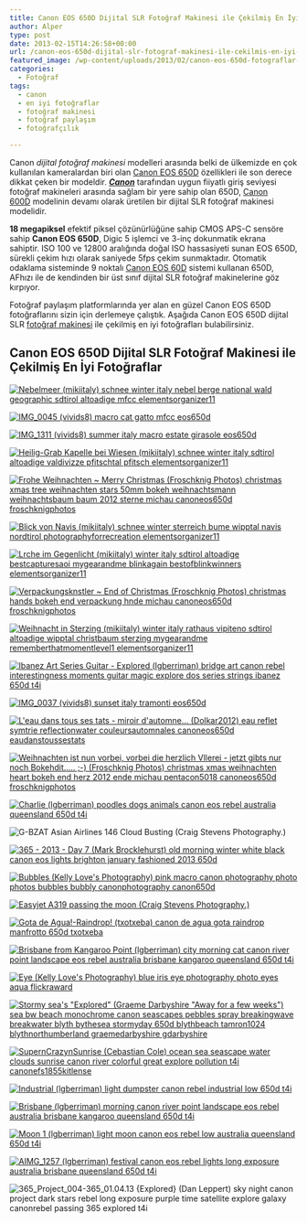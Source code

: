 ```yaml
---
title: Canon EOS 650D Dijital SLR Fotoğraf Makinesi ile Çekilmiş En İyi Fotoğraflar
author: Alper
type: post
date: 2013-02-15T14:26:58+00:00
url: /canon-eos-650d-dijital-slr-fotograf-makinesi-ile-cekilmis-en-iyi-fotograflar/
featured_image: /wp-content/uploads/2013/02/canon-eos-650d-fotograflar-100x100.jpg
categories:
  - Fotoğraf
tags:
  - canon
  - en iyi fotoğraflar
  - fotoğraf makinesi
  - fotoğraf paylaşım
  - fotoğrafçılık

---
```

Canon _dijital fotoğraf makinesi_ modelleri arasında belki de ülkemizde en çok kullanılan kameralardan biri olan [Canon EOS 650D][1] özellikleri ile son derece dikkat çeken bir modeldir. _[**Canon**][2]_ tarafından uygun fiiyatlı giriş seviyesi fotoğraf makineleri arasında sağlam bir yere sahip olan 650D, [Canon 600D][3] modelinin devamı olarak üretilen bir dijital SLR fotoğraf makinesi modelidir.

**18 megapiksel** efektif piksel çözünürlüğüne sahip CMOS APS-C sensöre sahip **Canon EOS 650D**, Digic 5 işlemci ve 3-inç dokunmatik ekrana sahiptir. ISO 100 ve 12800 aralığında doğal ISO hassasiyeti sunan EOS 650D, sürekli çekim hızı olarak saniyede 5fps çekim sunmaktadır. Otomatik odaklama sisteminde 9 noktalı [Canon EOS 60D][4] sistemi kullanan 650D, AFhızı ile de kendinden bir üst sınıf dijital SLR fotoğraf makinelerine göz kırpıyor.

Fotoğraf paylaşım platformlarında yer alan en güzel Canon EOS 650D fotoğraflarını sizin için derlemeye çalıştık. Aşağıda Canon EOS 650D dijital SLR [fotoğraf makinesi][5] ile çekilmiş en iyi fotoğrafları bulabilirsiniz.

## Canon EOS 650D Dijital SLR Fotoğraf Makinesi ile Çekilmiş En İyi Fotoğraflar

[![Nebelmeer (mikiitaly) schnee winter italy nebel berge national wald geographic sdtirol altoadige mfcc elementsorganizer11][6]][7]

[![IMG_0045 (vivids8) macro cat gatto mfcc eos650d][8]][9]

[![IMG_1311 (vivids8) summer italy macro estate girasole eos650d][10]][11]

[![Heilig-Grab Kapelle bei Wiesen (mikiitaly) schnee winter italy sdtirol altoadige valdivizze pfitschtal pfitsch elementsorganizer11][12]][13]

[![Frohe Weihnachten ~ Merry Christmas (Froschknig Photos) christmas xmas tree weihnachten stars 50mm bokeh weihnachtsmann weihnachtsbaum baum 2012 sterne michau canoneos650d froschknigphotos][14]][15]

[![Blick von Navis (mikiitaly) schnee winter sterreich bume wipptal navis nordtirol photographyforrecreation elementsorganizer11][16]][17]

[![Lrche im Gegenlicht (mikiitaly) winter italy sdtirol altoadige bestcapturesaoi mygearandme blinkagain bestofblinkwinners elementsorganizer11][18]][19]

[![Verpackungsknstler ~ End of Christmas (Froschknig Photos) christmas hands bokeh end verpackung hnde michau canoneos650d froschknigphotos][20]][21]

[![Weihnacht in Sterzing (mikiitaly) winter italy rathaus vipiteno sdtirol altoadige wipptal christbaum sterzing mygearandme rememberthatmomentlevel1 elementsorganizer11][22]][23]

[![Ibanez Art Series Guitar - Explored (lgberriman) bridge art canon rebel interestingness moments guitar magic explore dos series strings ibanez 650d t4i][24]][25]

[![IMG_0037 (vivids8) sunset italy tramonti eos650d][26]][27]

[![L'eau dans tous ses tats - miroir d'automne... (Dolkar2012) eau reflet symtrie reflectionwater couleursautomnales canoneos650d eaudanstoussestats][28]][29]

[![Weihnachten ist nun vorbei, vorbei die herzlich Vllerei - jetzt gibts nur noch Bokehdit..... ;-) (Froschknig Photos) christmas xmas weihnachten heart bokeh end herz 2012 ende michau pentacon5018 canoneos650d froschknigphotos][30]][31]

[![Charlie (lgberriman) poodles dogs animals canon eos rebel australia queensland 650d t4i][32]][33]

![G-BZAT Asian Airlines 146 Cloud Busting (Craig Stevens Photography.) ][34] 

[![365 - 2013 - Day 7 (Mark Brocklehurst) old morning winter white black canon eos lights brighton january fashioned 2013 650d][35]][36]

[![Bubbles (Kelly Love's Photography) pink macro canon photography photo photos bubbles bubbly canonphotography canon650d][37]][38]

[![Easyjet A319 passing the moon (Craig Stevens Photography.) ][39]][40]

[![Gota de Agua!-Raindrop! (txotxeba) canon de agua gota raindrop manfrotto 650d txotxeba][41]][42]

[![Brisbane from Kangaroo Point (lgberriman) city morning cat canon river point landscape eos rebel australia brisbane kangaroo queensland 650d t4i][43]][44]

[![Eye (Kelly Love's Photography) blue iris eye photography photo eyes aqua flickraward][45]][46]

[![Stormy sea's &quot;Explored&quot; (Graeme Darbyshire &quot;Away for a few weeks&quot;) sea bw beach monochrome canon seascapes pebbles spray breakingwave breakwater blyth bythesea stormyday 650d blythbeach tamron1024 blythnorthumberland graemedarbyshire gdarbyshire][47]][48]

[![SupernCrazynSunrise (Cebastian Cole) ocean sea seascape water clouds sunrise canon river colorful great explore pollution t4i canonefs1855kitlense][49]][50]

[![Industrial (lgberriman) light dumpster canon rebel industrial low 650d t4i][51]][52]

[![Brisbane (lgberriman) morning canon river point landscape eos rebel australia brisbane kangaroo queensland 650d t4i][53]][54]

[![Moon 1 (lgberriman) light moon canon eos rebel low australia queensland 650d t4i][55]][56]

[![AIMG_1257 (lgberriman) festival canon eos rebel lights long exposure australia brisbane queensland 650d t4i][57]][58]

![365_Project_004-365_01.04.13 {Explored} (Dan Leppert) sky night canon project dark stars rebel long exposure purple time satellite explore galaxy canonrebel passing 365 explored t4i][59]

 [1]: https://www.murekkep.org/kamera/canon/eos-650d "canon eos 650d"
 [2]: https://www.murekkep.org/kamera/canon
 [3]: https://www.murekkep.org/kamera/canon/eos-600d
 [4]: https://www.murekkep.org/kamera/canon/eos-60d
 [5]: https://www.murekkep.org/kamera "fotoğraf makinesi"
 [6]: https://farm9.static.flickr.com/8079/8282529486_a5062d5e52.jpg "Nebelmeer (mikiitaly) schnee winter italy nebel berge national wald geographic sdtirol altoadige mfcc elementsorganizer11"
 [7]: https://www.flickr.com/photos/33069471@N03/8282529486
 [8]: https://farm9.static.flickr.com/8161/7644307988_cd028e34dc.jpg "IMG_0045 (vivids8) macro cat gatto mfcc eos650d"
 [9]: https://www.flickr.com/photos/68495630@N03/7644307988
 [10]: https://farm8.static.flickr.com/7278/7581541682_b392daaea3.jpg "IMG_1311 (vivids8) summer italy macro estate girasole eos650d"
 [11]: https://www.flickr.com/photos/68495630@N03/7581541682
 [12]: https://farm9.static.flickr.com/8374/8408528422_eb811acac3.jpg "Heilig-Grab Kapelle bei Wiesen (mikiitaly) schnee winter italy sdtirol altoadige valdivizze pfitschtal pfitsch elementsorganizer11"
 [13]: https://www.flickr.com/photos/33069471@N03/8408528422
 [14]: https://farm9.static.flickr.com/8352/8300542859_987ac8e9c3.jpg "Frohe Weihnachten ~ Merry Christmas (Froschknig Photos) christmas xmas tree weihnachten stars 50mm bokeh weihnachtsmann weihnachtsbaum baum 2012 sterne michau canoneos650d froschknigphotos"
 [15]: https://www.flickr.com/photos/56205589@N00/8300542859
 [16]: https://farm9.static.flickr.com/8076/8434518975_e978ea859a.jpg "Blick von Navis (mikiitaly) schnee winter sterreich bume wipptal navis nordtirol photographyforrecreation elementsorganizer11"
 [17]: https://www.flickr.com/photos/33069471@N03/8434518975
 [18]: https://farm9.static.flickr.com/8494/8297270422_cf67094fe5.jpg "Lrche im Gegenlicht (mikiitaly) winter italy sdtirol altoadige bestcapturesaoi mygearandme blinkagain bestofblinkwinners elementsorganizer11"
 [19]: https://www.flickr.com/photos/33069471@N03/8297270422
 [20]: https://farm9.static.flickr.com/8367/8354644316_c9d416aa74.jpg "Verpackungsknstler ~ End of Christmas (Froschknig Photos) christmas hands bokeh end verpackung hnde michau canoneos650d froschknigphotos"
 [21]: https://www.flickr.com/photos/56205589@N00/8354644316
 [22]: https://farm9.static.flickr.com/8353/8297276068_bc2a91e57b.jpg "Weihnacht in Sterzing (mikiitaly) winter italy rathaus vipiteno sdtirol altoadige wipptal christbaum sterzing mygearandme rememberthatmomentlevel1 elementsorganizer11"
 [23]: https://www.flickr.com/photos/33069471@N03/8297276068
 [24]: https://farm9.static.flickr.com/8477/8171570050_16a27fa37e.jpg "Ibanez Art Series Guitar - Explored (lgberriman) bridge art canon rebel interestingness moments guitar magic explore dos series strings ibanez 650d t4i"
 [25]: https://www.flickr.com/photos/83207023@N04/8171570050
 [26]: https://farm9.static.flickr.com/8423/7643523708_de47d28c43.jpg "IMG_0037 (vivids8) sunset italy tramonti eos650d"
 [27]: https://www.flickr.com/photos/68495630@N03/7643523708
 [28]: https://farm9.static.flickr.com/8079/8412289961_cb4e3026ce.jpg "L'eau dans tous ses tats - miroir d'automne... (Dolkar2012) eau reflet symtrie reflectionwater couleursautomnales canoneos650d eaudanstoussestats"
 [29]: https://www.flickr.com/photos/83406313@N08/8412289961
 [30]: https://farm9.static.flickr.com/8357/8314267697_14865bca5e.jpg "Weihnachten ist nun vorbei, vorbei die herzlich Vllerei - jetzt gibts nur noch Bokehdit..... ;-) (Froschknig Photos) christmas xmas weihnachten heart bokeh end herz 2012 ende michau pentacon5018 canoneos650d froschknigphotos"
 [31]: https://www.flickr.com/photos/56205589@N00/8314267697
 [32]: https://farm9.static.flickr.com/8172/8042879514_4a75652f04.jpg "Charlie (lgberriman) poodles dogs animals canon eos rebel australia queensland 650d t4i"
 [33]: https://www.flickr.com/photos/83207023@N04/8042879514
 [34]: https://farm9.static.flickr.com/8332/8387853736_45de6b2692.jpg "G-BZAT Asian Airlines 146 Cloud Busting (Craig Stevens Photography.) "
 [35]: https://farm9.static.flickr.com/8464/8357731988_abb74a2d7f.jpg "365 - 2013 - Day 7 (Mark Brocklehurst) old morning winter white black canon eos lights brighton january fashioned 2013 650d"
 [36]: https://www.flickr.com/photos/11904975@N00/8357731988
 [37]: https://farm9.static.flickr.com/8342/8190629841_e8d096b97b.jpg "Bubbles (Kelly Love's Photography) pink macro canon photography photo photos bubbles bubbly canonphotography canon650d"
 [38]: https://www.flickr.com/photos/53425100@N04/8190629841
 [39]: https://farm9.static.flickr.com/8219/8321453243_e62da72109.jpg "Easyjet A319 passing the moon (Craig Stevens Photography.) "
 [40]: https://www.flickr.com/photos/66086602@N07/8321453243
 [41]: https://farm9.static.flickr.com/8463/8145485881_604464b9de.jpg "Gota de Agua!-Raindrop! (txotxeba) canon de agua gota raindrop manfrotto 650d txotxeba"
 [42]: https://www.flickr.com/photos/79793869@N07/8145485881
 [43]: https://farm9.static.flickr.com/8314/8045130095_56998996dc.jpg "Brisbane from Kangaroo Point (lgberriman) city morning cat canon river point landscape eos rebel australia brisbane kangaroo queensland 650d t4i"
 [44]: https://www.flickr.com/photos/83207023@N04/8045130095
 [45]: https://farm9.static.flickr.com/8210/8169600381_5b9d58f23e.jpg "Eye (Kelly Love's Photography) blue iris eye photography photo eyes aqua flickraward"
 [46]: https://www.flickr.com/photos/53425100@N04/8169600381
 [47]: https://farm9.static.flickr.com/8242/8459068426_2e230ecd2b.jpg "Stormy sea's &quot;Explored&quot; (Graeme Darbyshire &quot;Away for a few weeks&quot;) sea bw beach monochrome canon seascapes pebbles spray breakingwave breakwater blyth bythesea stormyday 650d blythbeach tamron1024 blythnorthumberland graemedarbyshire gdarbyshire"
 [48]: https://www.flickr.com/photos/57973238@N03/8459068426
 [49]: https://farm9.static.flickr.com/8075/8297920388_afc036c7f3.jpg "SupernCrazynSunrise (Cebastian Cole) ocean sea seascape water clouds sunrise canon river colorful great explore pollution t4i canonefs1855kitlense"
 [50]: https://www.flickr.com/photos/89338228@N05/8297920388
 [51]: https://farm9.static.flickr.com/8189/8149598142_7e07b884e8.jpg "Industrial (lgberriman) light dumpster canon rebel industrial low 650d t4i"
 [52]: https://www.flickr.com/photos/83207023@N04/8149598142
 [53]: https://farm9.static.flickr.com/8459/8045132121_acfca73fb9.jpg "Brisbane (lgberriman) morning canon river point landscape eos rebel australia brisbane kangaroo queensland 650d t4i"
 [54]: https://www.flickr.com/photos/83207023@N04/8045132121
 [55]: https://farm9.static.flickr.com/8042/8038784951_ccc6ae355c.jpg "Moon 1 (lgberriman) light moon canon eos rebel low australia queensland 650d t4i"
 [56]: https://www.flickr.com/photos/83207023@N04/8038784951
 [57]: https://farm9.static.flickr.com/8179/8034359523_82d4b2c516.jpg "AIMG_1257 (lgberriman) festival canon eos rebel lights long exposure australia brisbane queensland 650d t4i"
 [58]: https://www.flickr.com/photos/83207023@N04/8034359523
 [59]: https://farm9.static.flickr.com/8193/8350144882_7b65ee99e4.jpg "365_Project_004-365_01.04.13 {Explored} (Dan Leppert) sky night canon project dark stars rebel long exposure purple time satellite explore galaxy canonrebel passing 365 explored t4i"